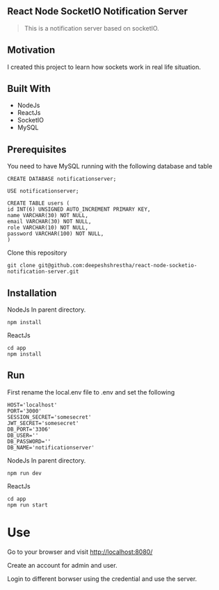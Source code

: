 ## React Node SocketIO Notification Server

> This is a notification server based on socketIO. 

## Motivation

I created this project to learn how sockets work in real life situation.

## Built With

* NodeJs
* ReactJs
* SocketIO
* MySQL

## Prerequisites

You need to have MySQL running with the following database and table
 
```
CREATE DATABASE notificationserver;

USE notificationserver;

CREATE TABLE users (
id INT(6) UNSIGNED AUTO_INCREMENT PRIMARY KEY,
name VARCHAR(30) NOT NULL,
email VARCHAR(30) NOT NULL,
role VARCHAR(10) NOT NULL,
password VARCHAR(100) NOT NULL,
)
```

Clone this repository
```
git clone git@github.com:deepeshshrestha/react-node-socketio-notification-server.git
```

## Installation

NodeJs
In parent directory.

```
npm install
```
ReactJs

```
cd app
npm install
```

## Run

First rename the local.env file to .env and set the following
```
HOST='localhost'
PORT='3000'
SESSION_SECRET='somesecret'
JWT_SECRET='somesecret'
DB_PORT='3306'
DB_USER=''
DB_PASSWORD=''
DB_NAME='notificationserver'
```
NodeJs
In parent directory.

```
npm run dev
```
ReactJs

```
cd app
npm run start
```
# Use

Go to your browser and visit [http://localhost:8080/](http://localhost:8080/)

Create an account for admin and user.

Login to different borwser using the credential and use the server.
